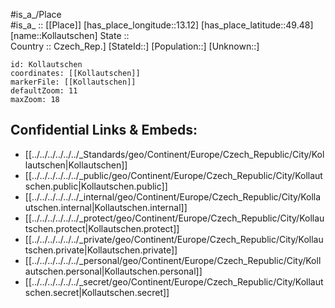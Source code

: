 ﻿---
location: [49.48,13.12] 
mapzoom: [7,12] 
mapmarker: city 
type: City
tags:
- geo/City


SpocWebEntityId: 31547
isDeleted: false
confidential: public

---
#is_a_/Place  
#is_a_ :: [[Place]] 
[has_place_longitude::13.12] 
[has_place_latitude::49.48] 
[name::Kollautschen] 
State ::  
Country :: Czech_Rep.] 
[StateId::] 
[Population::] 
[Unknown::] 


```leaflet
id: Kollautschen
coordinates: [[Kollautschen]] 
markerFile: [[Kollautschen]] 
defaultZoom: 11 
maxZoom: 18
```


## Confidential Links & Embeds: 
- [[../../../../../../_Standards/geo/Continent/Europe/Czech_Republic/City/Kollautschen|Kollautschen]] 
- [[../../../../../../_public/geo/Continent/Europe/Czech_Republic/City/Kollautschen.public|Kollautschen.public]] 
- [[../../../../../../_internal/geo/Continent/Europe/Czech_Republic/City/Kollautschen.internal|Kollautschen.internal]] 
- [[../../../../../../_protect/geo/Continent/Europe/Czech_Republic/City/Kollautschen.protect|Kollautschen.protect]] 
- [[../../../../../../_private/geo/Continent/Europe/Czech_Republic/City/Kollautschen.private|Kollautschen.private]] 
- [[../../../../../../_personal/geo/Continent/Europe/Czech_Republic/City/Kollautschen.personal|Kollautschen.personal]] 
- [[../../../../../../_secret/geo/Continent/Europe/Czech_Republic/City/Kollautschen.secret|Kollautschen.secret]] 
